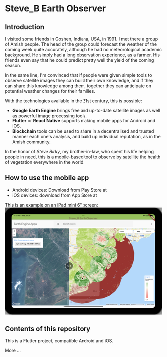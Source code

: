 # Steve_B Earth Observer
## Introduction
I visited some friends in Goshen, Indiana, USA, in 1991. I met there a group of Amish people. The head of the group could forecast the weather of the coming week quite accurately, although he had no meteorological academic background. He simply had a long observation experience, as a farmer. His friends even say that he could predict pretty well the yield of the coming season.

In the same line, I'm convinced that if people were given simple tools to observe satellite images they can build their own knowledge, and if they can share this knowledge among them, together they can anticipate on potential weather changes for their families.

With the technologies available in the 21st century, this is possible:
* **Google Earth Engine** brings free and up-to-date satellite images as well as powerful image processing tools.
* **Flutter** or **React Native** supports making mobile apps for Android and iOS.
* **Blockchain** tools can be used to share in a decentralised and trusted manner each one's analysis, and build up individual reputation, as in the Amish community.

In the honor of *Steve Birky*, my brother-in-law, who spent his life helping people in need, this is a mobile-based tool to observe by satellite the health of vegetation everywhere in the world.

## How to use the mobile app
* Android devices: Download from Play Store at <URL>
* iOS devices: download from App Store at <URL>

This is an example on an iPad mini 6" screen: ![screenshot on ipad mini](./assets/images/iPad_mini_6".png)

## Contents of this repository
This is a Flutter project, compatible Android and iOS.

More ...
